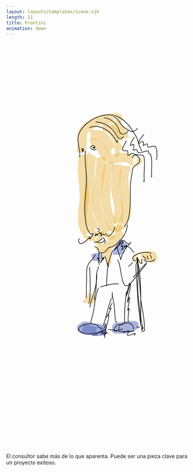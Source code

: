 ```yaml
---
layout: layouts/templates/scene.njk
length: 11
title: Frontini
animation: down
---
```


<svg viewBox="0 0 390 844" xmlns="http://www.w3.org/2000/svg" xml:space="preserve" style="fill-rule:evenodd;clip-rule:evenodd;stroke-linejoin:round;stroke-miterlimit:2">
<path d="M4977.59 11615.9c-4.84-6.9-32.42-47-30.45-65 1.4-12.9 2.88-36.2 33.15-51.8l68.59 133.4c39.77-20.4 45.52-48.4 47.37-65.3 1.96-18-1.8-35.6-12.54-52-7.56-11.5-26.51-26.3-42.66-34.6-18.7-9.6-42.35-14.1-68.51-12.3-25.19 1.8-55.13 12.7-73.05 13.7-93.88 5.2-168.05 12.3-254.09 58.8-46.3 25-124.42 64.5-182.97 112.6-52.33 43.1-88.63 94.6-96.57 147-6.48 42.8.9 89.2-3.35 132.5-5.81 59.3-20.98 124.8-20.98 183.4h150c0-53.9 14.92-114.2 20.27-168.7 4-40.8-3.73-84.5 2.37-124.8 3.12-20.5 23.04-36.6 43.6-53.5 50.67-41.8 118.9-74.9 158.97-96.5 64.47-34.9 120.74-37.1 191.08-41 11.79-.7 27.3-3.8 44.02-7.7 10.94-2.6 33.06-6.2 33.06-6.2s-3.72-.9-7.31-2Z" style="fill:#e9bb52;fill-opacity:.5" transform="translate(-405.302 -1310.09) scale(.1271)"/><path d="M4581.48 11902.7c71.77-8.6 118.87-3.2 151.34 15.2 49.17 27.8 61.3 80.4 82.66 123.9 27.5 56 61.9 104.1 121.96 131.2-28.6-12.9-33.83-45-34.42-56.7-1.02-20.2 5.18-38.6 20.13-54.3 7.08-7.5 20.18-22 48.78-22v150c34.59 0 51.33-15.6 59.89-24.6 15.6-16.4 22.07-35.6 21.01-56.7-.8-15.9-14.77-54.8-53.53-72.3-26.2-11.9-37.19-36.3-49.19-60.8-14-28.5-26.78-58.7-43.45-86.8-26.94-45.5-62.85-85.6-120.1-111.7-50.75-23.2-120.82-35.6-222.98-23.3l17.9 148.9Z" style="fill:#e9bb52;fill-opacity:.5" transform="translate(-405.302 -1310.09) scale(.1271)"/><path d="M4775.1 11777.1c83.9-5.1 121.37 51.2 145.62 103.6 24.99 54.1 39.7 107.9 55.72 135.5 19.34 33.3 44.84 48.4 68.1 53.3 21.66 4.5 46.1 2.5 72.45-15.3l-83.92-124.3c15.22-10.3 29.63-9.8 42.15-7.2 9.64 2 30.93 18.1 30.93 18.1s-24.56-67-44.33-112c-46.33-105.6-126.69-211.8-295.9-201.4l9.18 149.7Z" style="fill:#e9bb52;fill-opacity:.5" transform="translate(-405.302 -1310.09) scale(.1271)"/><path d="M4909.67 11688.8c31.35 25.1 77.25 72.3 109 122.2 15.86 25 29.71 49.8 29.71 72.3h150c0-46.6-20.29-101.1-53.13-152.8-41.29-64.9-101.1-126.2-141.86-158.8l-93.72 117.1ZM5320.55 12325.3c-7.02-3.3-29.88-14-32.96-16.9-11.21-10.4-17.06-21.7-20.36-32.2-7.12-22.7-5.38-46.5 13.23-69.4 4.13-5.1 37.48-24.2 37.48-24.2l-23.24 1.6-16.48-12c-10.86-7.7-22.26-14.5-34.59-19.4-93.32-37.2-163.4-32.3-223.94-20.9-38.49 7.2-70.49 21.9-105.52 14.2-25.9-5.8-40.34-26.7-54.23-48.2-25.36-39.2-45.49-84.8-71.09-120.9-25.08-35.4-55.05-63.1-92.35-79-38.08-16.2-84.82-21.5-145.23-3.7l42.52 143.9c16.24-4.8 29.29-6.6 40.31-3.5 16.56 4.7 26.06 19.4 36.13 34.5 13.45 20.2 25.17 43.2 37.59 65.7 40.55 73.7 90.51 139.1 173.94 157.6 46.6 10.3 90.57 2.8 139.01-7.7 44.31-9.6 95.02-21.5 167.24 7.3 8.15 3.3 14 10.5 21.21 15.6 15.97 11.2 33.16 20 52.7 24.4 15.86 3.6 83.83-.8 99.31-6.1 45.75-15.7 51.7-53 52.47-68.5.43-8.6-.52-74.2-80.64-81l-12.51 148.8ZM4708.65 13328.5c-4.11-7.7-8.01-15.6-11.95-23.3-37.62-73.7-85.93-159.2-91.55-243.5-5.34-80.3 27.27-589.5 50.56-804.8 4.16-38.4 10.77-78.7 10.77-78.7s-6.27 13.7-8.29 16.7l-123.42-85.3c-3.63 5.3-9.38 15.2-13.45 30.8-4.09 15.7-9.43 51.3-14.74 100.4-24.04 222.2-56.61 748-51.09 830.8 6.91 103.8 61.27 210.9 107.58 301.8 5.74 11.2 11.46 22.6 17.6 33.7 4.14 7.4 18.96 26.4 38.48 43.3 20.01 17.2 44.63 31.5 61.83 36.1 30.44 8.1 55.42.5 73.66-12.9 16.52-12.3 34.15-32.6 34.15-71h-150c0-13 4.32-22.2 8.27-29.1 10.78-18.7 26.69-29.2 46.58-32.8 7.72-1.3 32.73 3.2 32.73 3.2l-17.72-15.4Z" style="fill:#e9bb52;fill-opacity:.5" transform="translate(-405.302 -1310.09) scale(.1271)"/><path d="M4665.95 12202.4c14.06 129.2-20.28 291.1-44.3 452.2-27.13 181.8-40.69 362.4 15.29 503.7 12.08 30.5 63.58 159.6 115.01 253 26.63 48.3 54.77 87.7 77.69 107.4 32.21 27.7 64.84 32.1 90.51 26.2 21.75-4.9 43.87-17.4 60.7-45.6l-128.79-76.9c9.31-15.6 22.65-20.9 34.69-23.7 11.23-2.6 40.74 6.3 40.74 6.3s-28.18-37.1-44.14-66.1c-47.93-87-95.69-207.4-106.96-235.9-47.35-119.5-29.34-272.5-6.39-426.3 26.06-174.6 60.31-350.4 45.07-490.6l-149.12 16.3Z" style="fill:#e9bb52;fill-opacity:.5" transform="translate(-405.302 -1310.09) scale(.1271)"/><path d="M4928.32 13284.6c14.26-4.7 36.79-10.9 47.88-7.7 11.7 3.4 30.33 8.4 40.53 34-41.24-103.6-100.21-237.5-112.5-348.5-16.28-147.1 3.04-307.5 7.55-455.4 1.19-39.2 17.71-77.6 27.25-116.5 9.68-39.5 14.34-79.2 7.39-119.1l-147.77 25.7c5.8 33.4-7.22 65.8-16.67 98.8-10.14 35.4-19.04 70.9-20.13 106.5-4.72 154.7-23.74 322.6-6.71 476.5 13.64 123.2 76.47 272.5 122.21 387.5 15.19 38.1 39.43 49.5 56.86 54.5 15.76 4.6 32 4.6 48.66-.9 13.97-4.6 33.38-19.2 50.08-37l-104.63-98.4Z" style="fill:#e9bb52;fill-opacity:.5" transform="translate(-405.302 -1310.09) scale(.1271)"/><path d="M4941.38 13318.1h-5.36c0 27.4 9.93 55.2 13.33 60.8 18.59 30.3 44.63 35.9 63.43 36.1 8.42.1 70.23-.4 77.19-75.2 10.32-111 30.85-225 19.88-336.8-9.83-100.3-44.72-194.4-50.99-295.6-8.5-136.9 29.13-270.5 26.66-394.6l-149.97 2.9c2.51 126.2-35.04 261.9-26.41 401 6.39 103 41.42 198.9 51.43 300.9 9.79 99.8-9.48 201.4-19.19 300.5Zm138.51 0c-16.28-14.9-58.41-53-65.32-53.1-14.81-.2-30.12 3.5-44.92 14.3-5.55 4.1-11.58 9.6-17.12 17.5-1.75 2.5-7.84 8.4-10.7 21.3h138.06Z" style="fill:#e9bb52;fill-opacity:.5" transform="translate(-405.302 -1310.09) scale(.1271)"/><path d="M5085.53 12337.6c-.21 23.3-13.33 44.7-22.25 67.6-11.2 28.8-19.97 58.4-21.23 89.4-7.18 176.5 41.89 339.7 41.89 515.7 0 62 11.43 121-26.26 173-12.82 17.7-50.36 87.8-52.47 92.2-11 23.3-7.01 39-6.75 41.2 3.32 27.7 17.9 42.9 31 52.2 14.7 10.5 32.56 16.4 54.59 13.1 1.02-.2 33.16.6 55.13-39l-131.15-72.8c21.18-38.1 52.8-36.4 53.78-36.6 5.42-.8 79 106.1 79 106.1s28.87-55.3 38.34-68.4c57.44-79.3 54.79-166.6 54.79-261 0-173.9-49.11-335.1-42.02-509.6 1.05-25.8 14.54-48.9 23.68-72.5 11.38-29.4 19.65-59 19.93-89.3l-150-1.3Z" style="fill:#e9bb52;fill-opacity:.5" transform="translate(-405.302 -1310.09) scale(.1271)"/><path d="M5040.96 13354.3c-52.17 42.7-97 105.3-146.14 162-35.7 41.1-73.06 80.2-125.4 92.3-5.05 1.2-8.59-3.6-12.8-5.6-8.34-3.8-16.44-7.9-24.38-11.5-21.11-9.3-42.04-14.9-62.54-14.9v150c-1.52 0-4.6-.4-4.6-.4s27.44 13 42.66 19.1c29.48 11.8 61.05 17.4 95.48 9.5 83.43-19.3 147.99-74.7 204.89-140.2 43.43-50.1 81.82-106.5 127.93-144.3l-95.1-116Z" style="fill:#e9bb52;fill-opacity:.5" transform="translate(-405.302 -1310.09) scale(.1271)"/><path d="M4617.45 13588.7c23.13-2.8 71.29-12.5 94.64-22.9 20.53-9.1 33.24-21.8 40-31.3 14.74-20.9 17.47-42.4 12.68-63.3-3.72-16.2-12.81-38.7-43.71-54.6l-68.59 133.4c-17.08-8.8-24.16-21-28.52-30-10.21-21-10.21-42 .24-63 3.74-7.6 27.02-28.3 27.02-28.3s-39.14 9.6-51.64 11.1l17.88 148.9Z" style="fill:#e9bb52;fill-opacity:.5" transform="translate(-405.302 -1310.09) scale(.1271)"/><path d="M4367.89 12177c8.2 31.8 4.31 67 .49 102.6-5.32 49.7-11.9 100-8.11 146.7 12.63 155.6 41.32 316.3 31.2 472.9-3.89 60.2-17.6 119.9-21.99 179.9-9.14 124.9-11.59 250.8 56.68 360.1 5.33 8.5 34.72 50.8 60.56 79.5 17.88 19.9 36.23 33.9 48.45 39.8 27.94 13.5 52.14 9.9 69.93 1.9 19.95-8.9 41.69-25.8 47.12-64l-148.5-21.1c2.54-17.9 10.97-29 18.55-36.7 10.91-11.2 23.99-17.9 39.11-20.4 9.73-1.6 45.7 9.2 45.7 9.2s-49.12-60.4-53.7-67.7c-50.91-81.5-41.12-176.5-34.3-269.7 4.42-60.3 18.16-120.5 22.08-181.1 10.59-163.8-18.17-332-31.38-494.7-3.06-37.8 3.44-78.4 7.75-118.6 5.81-54.2 8.08-107.7-4.4-156.1l-145.24 37.5ZM4774.84 13756.5c-.3-.6-.7-1.9-.7-1.9s-.01 8.9-.62 13.6c-.87 6.7-2.16 13.4-3.48 20.2-4.53 23.3-8.95 46.7-8.95 68.6 0 3.7.63 48.7.63 48.7s68.63-67.3 74.37-67.3v150c10.53 0 68.33-5.3 74.97-68.7 1-9.6.03-57.8.03-62.7 0-23.2 8.77-48.8 11.62-73.1 3.84-32.7.86-63.9-12.48-91.9l-135.39 64.5ZM4502 14495.7c-14.49 10-43.93 31.8-51.5 48.7-5.51 12.3-7.27 23.7-7.27 37.1h149.66c-.66 5.3-2.44 17.4-5.53 24.3-4.02 9-19.43 23.2-19.43 23.2s41.06-23.4 53.6-41.8c10.92-16.1 19.1-33.2 26.56-50.6 5.94-13.9 10.49-28.3 19.99-40.7l-119.1-91.2c-21.43 27.9-29.13 61.4-46.98 91ZM5531.19 13878l17.31 52.9c19.37-6.4 39.43-3.8 52.33-7.5 20.96-6 36.95-17 48.82-32 11.24-14.2 20.2-33 20.2-60.6 0-26.8-8.69-47.4-21.7-63.7-15.49-19.5-39.37-34.2-71.49-39.2-46.88-7.4-130.09 15.8-161.32 18.6-21.58 1.9-101.59 28.2-116.77 37.7-55.93 35.3-36.81 86.5-25.73 104.6 5.74 9.4 22.75 38.2 70.55 36.4l-5.81-149.9c43.59-1.7 57.97 26.7 63.2 35.2 13.15 21.5 18.03 47.4.61 76.8-2.65 4.5-27 26.2-27 26.2l56.47-17.9s-1.53.2-2.1.3c15.47-1.4 43.8-8.2 73.99-14.1 7.95-1.6 18.82-2.9 28.44-3.8Z" style="fill:#e9bb52;fill-opacity:.5" transform="translate(-405.302 -1310.09) scale(.1271)"/><path d="M5053.96 13533.4c-47.67 59.6-117.94 182.1-117.94 257.7h150c0-16.1 8.15-35.4 17.45-55.5 19-41 46.93-82.6 67.64-108.5l-117.15-93.7ZM4583.15 13781.8c7.25 34.3 21.49 73.9 21.49 109.8h150c0-45.9-15.46-97-24.73-140.8l-146.76 31ZM4650.7 14970c-65.65-12.3-129.61-34.5-195.91-47.4l-28.52 147.3c67.69 13.1 132.97 35.8 200.04 48.1 11.41 2.1 59.7 2.8 91.79.8 21.28-1.3 37.69-4.8 43.28-6.8 53.55-19.2 53.14-63.4 49.73-83.8-1.29-7.8-8.31-55.4-71.53-64l-20.32 148.6c-22-3-30.17-14.7-33.15-17.4-9.3-8.6-14.77-17.8-18.29-26.2-7.2-17.4-7.59-34.7-1.98-51.8 2.15-6.6 54.4-49.2 54.4-49.2l-69.54 1.8Z" style="fill:#5368bb;fill-opacity:.5" transform="translate(-405.302 -1310.09) scale(.1271)"/><path d="M4469.44 14887.5c-12.3.7-24.7 2-29.52 4.4-10.2 5.3-19.33 11.8-26.43 20.1l-1.78 1c-1.45 1.1-2.91 2.1-4.37 3.1l-2.73 2.2c-23.39 6.3-34.96 19.8-40.63 27.3-17.28 22.7-19.76 46.7-10.76 71.3 9.9 27 36.73 55.6 85.15 68.9 4.64 1.3 9.61 2.5 14.88 3.5l2.12 4.3c2.09-1 4.15-1.9 6.17-2.8 16.84 2.8 36.1 4.6 56.42 5.7 24.87 3.7 56.69 6 89.32 6.5 6.64 1.2 13.08 2.3 19.25 3.1 7.98 1.2 15.64 2 22.88 2.5 5.33 2.4 10.44 4.4 13.64 5.4 18.65 5.8 34.43 4.5 45.09 2 11.19-2.7 20.7-7.3 28.73-13.3 18.46-2.3 33.24-5.7 42.59-9.8 26.69-11.5 40.2-29.9 46.92-46 12.47-29.9 7.58-56.9-11.81-80.8-5.79-7.1-13.71-14.3-23.84-20.2-11.95-6.9-38.92-14.1-38.92-14.1s2.22.6 2.86.7c-18.14-5.2-77.57-13.9-136.79-17-32.98-12.9-67.18-23.4-101.97-27.9-6.36-2.1-9.82-2.4-10.49-2.6-15.82-2.6-27.71-.4-35.98 2.5ZM5264.04 14874.5h-24.03c-18.67 0-37.16.8-55.69 2.5-10.3 0-20.96.8-31.77 2.4-7.94 1.1-16 2.7-23.94 4.4-21.75 3.2-43.47 7-65.09 10.6-11.03.9-22.06 1.8-33.03 3 2.67-.3 11.83-.3 11.83-.3s-19.61 1-21.64 1.4c-7.14 1.6-13.42 3.7-18.95 6.2-4.97.5-8.88.9-10.09 1.2-23.58 4.7-37.97 16.1-46.75 28.6-13.45 15-17.01 33.1-17.91 43.9-3 9.7-3.71 19.4-2.44 29.1-13.09 37.1 4.09 74 92.88 74 66 0 128.76.8 194.03-12.4 4.83-1 9.37-1.9 13.65-2.9l.54-.1c9.02-1.2 16.81-3.3 23.55-6.1 28.36-8.2 38.38-15.1 40.33-16.6 10.08-7.7 16.56-15.9 20.79-23.6 47.35-11.3 55.16-40.8 44.17-70.3 13.86-37.2-2.17-74.4-89.68-75h-.76Z" style="fill:#5368bb;fill-opacity:.5" transform="translate(-405.302 -1310.09) scale(.1271)"/><path d="M164.945 226.625c-3.277 19.154 1.387 37.024 1.854 56.166.51 20.895-3.706 41.638-3.706 62.622 0 7.867.334 22.916 3.222 35.474 1.956 8.49 5.11 15.836 10.045 19.166.558.382.985.585 1.311.661.344.076.618.026.847-.089.292-.152.532-.457.7-.94.165-.483.282-1.195.465-2.098l-1.12-.228c-.146.711-.242 1.296-.362 1.741-.039.14-.08.267-.128.369-.027.063-.04.114-.081.14-.044.025-.092-.013-.163-.039-.22-.076-.488-.229-.829-.457-4.744-3.203-7.69-10.32-9.57-18.493-2.866-12.456-3.193-27.403-3.193-35.207 0-20.984 4.216-41.752 3.706-62.648-.465-19.065-5.133-36.859-1.87-55.95l-1.128-.19ZM188.532 388.945c2.072-.547 3.686-.115 4.627.711.552.483.864 1.093.838 1.69-.042 1.018-1.083 1.806-3.215 1.806v1.144c3.026 0 4.298-1.45 4.36-2.911.027-.674-.21-1.398-.693-2.02-1.027-1.335-3.22-2.314-6.207-1.526l.29 1.106ZM175.408 221.605c1.299 1.17 5.274 3.393 8.247 3.8 1.348.178 2.5-.025 3.217-.724.5-.47.819-1.195.819-2.237h-1.144c0 .648-.155 1.118-.468 1.41-.502.483-1.328.534-2.271.407-2.75-.368-6.43-2.415-7.631-3.508l-.77.852ZM175.417 220.08c1.183-1.093 3.567-3.064 5.288-3.89.21-.101.41-.178.593-.241.15-.051.287-.076.41-.09.071 0 .135-.012.177.026.063.051.053.153.053.293h1.144c0-.534-.163-.877-.389-1.106-.33-.33-.87-.445-1.563-.267-1.794.483-5.02 3.076-6.487 4.423l.774.852Z"/><path d="M184.643 217.5a.639.639 0 0 0-.167-.051c-.017 0-.063-.013-.13 0l-.683-.33c-.278.571-.623 1.168-.872 1.613-.289-.152-.553-.178-.78-.127-.325.064-.612.28-.83.585a2.405 2.405 0 0 0-.302.572c-.233.14-.479.445-.479.966 0 .356.151.56.312.686.167.115.404.178.706.102.266-.076.668-.33 1.098-.7.142-.114.286-.253.434-.38.016.025.028.063.035.088.022.09-.022.178-.062.293-.086.241-.212.546-.333.978-.113.407.132.598.238.661.123.09.337.178.612.013.056-.025.195-.14.358-.343.256-.318.692-.902 1.027-1.347a.687.687 0 0 0 .47-.127c.232-.166.366-.534.295-.84-.075-.33-.324-.533-.595-.559-.163-.025-.412 0-.66.293a9.596 9.596 0 0 0-.342.432 1.197 1.197 0 0 0-.09-.153c.046-.038.094-.076.145-.114.352-.292 1.678-1.55 1.798-1.703.367-.432-.05-.814-.108-.852-.039-.025-.326-.241-.68.026-.137.101-.275.203-.415.317Zm.03 2.821.393-.648a.233.233 0 0 0-.194-.038.362.362 0 0 0-.232.076c-.101.076-.195.216-.165.356a.4.4 0 0 0 .197.254ZM156.189 223.219c.798-.343 1.988-.839 2.932-.56.943.28 1.488.674 1.716 1.17.217.483.125 1.042-.093 1.589-.52 1.322-1.788 2.656-2.571 3.317-.205.165-.469.343-.469.343s.142-.025.18-.025c.083 0 .153.025.211.05.18.09.312.242.312.496h-1.144c0 .23.102.369.235.47a.58.58 0 0 0 .414.128c.075-.013.201-.038.355-.127a4.26 4.26 0 0 0 .644-.47c.886-.75 2.307-2.263 2.898-3.763.34-.864.41-1.728.07-2.478-.33-.725-1.059-1.386-2.432-1.792-1.193-.356-2.71.165-3.718.61l.46 1.042Z"/><path d="M157.604 225.736a2.594 2.594 0 0 0-.11.622c-.01.344.096.61.244.776.187.203.462.33.857.216.112-.026.25-.09.41-.19.078.1.173.139.194.152a.55.55 0 0 0 .489.025c.05-.025.243-.114.332-.381.045-.14.122-.61.079-.877.063-.763.027-.865.027-2.097 0 .025-.006.076-.006.076s-.01-.509-.183-.661c-.137-.127-.461-.254-.87-.026-.442.242-1.338 1.106-1.58 1.411-.197.255-.177.483-.164.56.035.177.124.317.28.394Zm1.386-.305c-.095.14-.175.305-.235.457.04-.025.081-.076.12-.114.036-.026.07-.064.104-.09l.005-.101.005-.114.001-.038Zm-.001-.534-.267.254.27.19v-.228l-.003-.216Zm-1-.23.07.09.031-.038.266.178a.726.726 0 0 0-.158-.14.503.503 0 0 0-.208-.09ZM203.445 401.439c-.473-.928-.764-1.704-1.076-2.11-.3-.382-.639-.534-1.016-.483-.357.038-.854.343-1.486 1.13-.459.586-.903 1.17-1.335 1.78a16.85 16.85 0 0 0 .41-1.779c.155-.94.176-1.868-.064-2.72-.127-.458-.367-.674-.602-.763a.966.966 0 0 0-.658-.012c-.29.089-.646.356-.995.699-.164.152-.328.33-.487.495a2.107 2.107 0 0 0-.076-.686c-.098-.318-.276-.508-.481-.623a1.125 1.125 0 0 0-.778-.063c-.341.101-.79.368-1.279.775-.633.521-1.366 1.258-2.07 2.021-.333.356-.694.737-1.036 1.093a.689.689 0 0 0-.777-.648c-.21.025-.59.19-1.037.52-.371.268-.822.636-1.294 1.043.299-.407.529-.8.628-1.093.128-.369.08-.674-.052-.877-.137-.216-.397-.42-.882-.407-.314 0-.798.102-1.492.356l.387 1.08c.322-.114.586-.203.801-.24-.103.177-.24.419-.38.61-.586.8-1.41 1.74-1.848 2.414-.23.356-.364.597-.425.75a.89.89 0 0 0-.072.356.606.606 0 0 0 .198.445.604.604 0 0 0 .601.14c.1-.026.265-.102.463-.242.298-.216.746-.597 1.256-1.042.732-.648 1.596-1.424 2.303-1.996-.177.407-.244.661-.247.788a.632.632 0 0 0 .256.547.665.665 0 0 0 .604.076c.153-.063.477-.305.875-.724.894-.915 2.425-2.72 3.668-3.839.283-.254.547-.457.785-.61.077-.05.176-.102.255-.14l.003.026a2.91 2.91 0 0 1-.035.572c-.053.394-.037.648.005.8a.714.714 0 0 0 .221.37c.178.164.406.228.69.139.181-.051.456-.254.748-.547.287-.28.627-.673.95-.966.07-.063.158-.127.235-.178.208.852.094 1.793-.112 2.733-.235 1.068-.598 2.123-.828 3.038-.127.508-.12.826-.081.953a.586.586 0 0 0 .325.381.583.583 0 0 0 .528.013c.12-.05.357-.241.62-.635a56.371 56.371 0 0 1 2.504-3.47c.212-.267.39-.458.548-.598.04-.025.089-.063.124-.089.046.064.127.166.18.267.287.509.59 1.31 1.093 2.212.109.203.326.394.725.292.18-.05.617-.33 1.16-.737.528-.394 1.19-.89 1.826-1.296.268-.166.531-.318.775-.433a3.87 3.87 0 0 1 .416-.152c.05-.013.12-.013.161-.013 1.16 2.402 2.53 3.623 3.947 4.017 1.457.406 3.01-.026 4.54-1.068 4.205-2.847 8.341-10.295 9.97-14.439.393-1.004.643-1.817.724-2.338.05-.318.038-.572-.006-.725-.11-.394-.37-.546-.69-.546v1.144a.426.426 0 0 1-.254-.077c-.062-.05-.157-.216-.157-.216s-.017.229-.06.432c-.102.47-.315 1.119-.621 1.907-1.566 3.978-5.503 11.172-9.546 13.917-1.217.814-2.435 1.233-3.593.903-1.188-.33-2.271-1.411-3.24-3.445-.232-.495-.664-.686-1.26-.597-.774.114-1.987.902-2.99 1.64-.38.28-.803.584-1.09.788ZM179.077 401.96h-.042l.005.063c-.239.382-.457.737-.631 1.017-.236.381-1.644 2.809-2.785 4.614-.052-.076-.116-.127-.177-.178a.765.765 0 0 0-.506-.127c-.195 0-.483.089-.797.216-.198.089-.413.19-.62.28.355-.738.971-1.983 1.139-2.377.085-.191.09-.33.089-.369a.508.508 0 0 0-.176-.381.537.537 0 0 0-.354-.165c-.084 0-.273-.013-.461.177-.035.039-.175.242-.429.7-1.784 3.215-9.466 10.981-15.327 13.104-1.782.648-3.38.788-4.533-.039-1.188-.864-1.842-2.694-1.842-5.795 0-1.551.565-2.53 1.71-3.56l-.767-.85c-1.412 1.27-2.087 2.49-2.087 4.41 0 3.622.925 5.706 2.314 6.723 1.423 1.03 3.395.992 5.597.19 4.706-1.715 10.541-6.913 13.81-10.74.047.077.106.14.163.192a.781.781 0 0 0 .511.165c.2 0 .49-.09.812-.216l.64-.254c-.162.394-.26.686-.308.877a1.194 1.194 0 0 0-.042.457c.062.394.618.877 1.26.14.9-1.055 3.785-6.025 4.134-6.584.094-.152.2-.318.315-.508.233.076.509.038.788-.204.281-.241.637-.813.927-1.474.51-1.17.734-1.792.779-2.046a.714.714 0 0 0-.09-.534.544.544 0 0 0-.506-.254c-.1 0-.357.063-.604.356-.381.47-1.22 1.843-1.909 2.974ZM198.757 409.598c-.052.051-.105.102-.157.14-.802.687-2.014 1.525-2.345 1.78-3.607 2.847-7.934 5.72-12.682 4.334l-.32 1.093c5.114 1.5 9.823-1.462 13.71-4.525.335-.267 1.564-1.118 2.378-1.805.42-.356.734-.699.847-.915.134-.267.112-.483.044-.648-.08-.178-.24-.369-.594-.42-.192-.012-.55.013-1.112.178l.231.788Z"/><path d="M204.02 413.183a.85.85 0 0 1-.18-.127.872.872 0 0 1-.07-.255s-.069.127-.132.216a6.296 6.296 0 0 1-.461.56c-.974 1.055-2.624 2.402-2.849 2.516-1.276.648-3.004.852-4.84.84-2.862-.039-5.976-.624-8.138-1.094l-.243 1.119c2.225.482 5.427 1.08 8.37 1.118 2.036.013 3.95-.242 5.367-.953.2-.102 1.429-1.068 2.462-2.06.727-.686 1.347-1.397 1.522-1.83.137-.343.089-.622-.03-.813-.12-.19-.347-.369-.778-.369v1.132Z"/><path d="M201.27 406.84c.919 1.182 3.302 4.309 4.156 7.169.502 1.678.49 3.266-.975 4.143l.586.979c1.946-1.17 2.152-3.228 1.485-5.453-.899-3-3.385-6.304-4.35-7.537l-.902.7Z"/><path d="M183.826 426.007c.982.763 2.196 1.322 3.368 1.907 1.066.546 2.1 1.118 2.83 1.995 1.224 1.462 1.414 3.38 1.898 5.046.562 1.932 1.45 3.571 4.112 4.169 5.256 1.182 8.494-.687 11.156-3.318 2.505-2.465 4.459-5.643 7.248-7.32 1.164-.7 2.515-.916 3.875-1.144 1.497-.255 3.006-.522 4.342-1.297 15.397-8.922 30.383-27.504 30.383-46.29h-1.144c0 18.392-14.733 36.554-29.814 45.311-1.215.7-2.594.916-3.958 1.144-1.502.255-2.987.521-4.274 1.297-2.307 1.385-4.081 3.75-6.02 5.948-2.722 3.089-5.802 5.847-11.543 4.563-2.134-.483-2.815-1.83-3.265-3.38-.526-1.806-.788-3.865-2.118-5.466-.828-.992-1.984-1.665-3.192-2.275-1.105-.56-2.254-1.068-3.18-1.792l-.704.902Z"/><path d="M264.052 240.072c.069-.228.162-.52.267-.775.349-.839.862-1.83 1.363-2.275 1.575-1.423 3.853-1.131 5.994.013 3.368 1.792 6.449 5.72 6.16 9.278-.391 4.817-3.789 6.927-7.186 9.19-3.672 2.452-7.362 5.058-7.998 10.79-1.218 10.956-4.062 21.874-4.43 32.92-.414 12.43 1.275 43.836-3.4 65.252-1.97 9.012-5.034 16.256-9.949 19.421l.62.966c5.11-3.305 8.399-10.778 10.445-20.145 4.692-21.48 3.011-52.988 3.427-65.457.367-11.02 3.21-21.9 4.423-32.83.592-5.313 4.088-7.69 7.498-9.964 3.684-2.453 7.266-4.83 7.69-10.054.322-3.953-3.016-8.389-6.764-10.384-2.604-1.385-5.379-1.576-7.295.152-.596.534-1.24 1.69-1.654 2.695-.288.699-.463 1.31-.474 1.601-.02.433.231.623.4.7.145.05.371.088.636-.102.12-.09.328-.318.602-.75l-.375-.242ZM281.925 226.523a.631.631 0 0 1 .15-.134.513.513 0 0 1 .366-.014c.044.014.18.119.18.119s-.498-1.116-.851-2.097c-.583-1.621-1.257-3.57-1.67-4.268-2.061-3.435-3.166-7.436-4.28-11.45-1.142-4.12-2.294-8.284-4.42-11.942-11.795-20.344-25.83-42.293-53.094-45.312-16.01-1.77-36.095 5.68-50.53 17.696-9.658 8.03-16.782 18.084-18.519 28.76-1.155 7.094 1.254 17.504 2.72 26.665.952 5.948 1.516 11.36.32 14.915l1.085.372c1.238-3.688.711-9.31-.276-15.48-1.446-9.027-3.86-19.288-2.72-26.293 1.697-10.424 8.688-20.224 18.12-28.061 14.196-11.808 33.933-19.169 49.675-17.429 26.864 2.974 40.607 24.686 52.229 44.732 2.077 3.584 3.191 7.644 4.307 11.674 1.143 4.134 2.288 8.208 4.402 11.748.392.654 1.02 2.528 1.574 4.06.404 1.115.784 2.081 1.004 2.379.28.386.623.357.802.282a.619.619 0 0 0 .354-.357c.042-.089.085-.282.085-.565h-1.013Z"/><path d="M286.95 289.794a7.427 7.427 0 0 1-.14-.394l-1.09.343c.32 1.004.613 1.563.823 1.767.31.305.612.292.861.165a.843.843 0 0 0 .363-.356c.103-.19.198-.508.263-.94.43-2.886-.108-11.846-.108-13.015 0-6.216 1.42-20.311.75-30.67-.294-4.563-1.007-8.401-2.373-10.625-.162-.267-.46-.496-.9-.674-.745-.305-1.992-.47-3.526-.584-2.902-.204-6.888-.204-10.313-.7-2.182-.317-4.134-.838-5.375-1.779-1.054-.8-2.565-.813-3.838-.686-1.698.178-3.089 1.03-4.435 1.944-1.2.814-2.36 1.678-3.743 1.97a1.038 1.038 0 0 1-.048-.127 1.818 1.818 0 0 1-.051-.267c-.078-.597-.024-1.461.03-2.415.086-1.55.173-3.304-.161-4.651-.234-.94-.674-1.678-1.382-2.098-.477-.292-1.086-.444-1.862-.368-2.33.203-4.074.165-5.338-.09-1.1-.228-1.802-.596-2.162-1.168-.492-.788-.326-1.869.131-3.203 1.32-3.826 5.232-9.406 7.594-15.748l-1.072-.394c-2.366 6.342-6.282 11.935-7.603 15.773-.598 1.729-.661 3.152-.02 4.182.4.635 1.078 1.144 2.124 1.474 1.378.445 3.459.572 6.444.305.49-.038.877.038 1.179.216.46.267.705.788.857 1.398.31 1.246.208 2.873.128 4.309-.049.864-.09 1.652-.054 2.262.03.509.12.915.266 1.182.127.23.296.382.495.483.2.09.438.127.724.077 1.534-.33 2.835-1.259 4.166-2.161 1.19-.8 2.405-1.589 3.907-1.741 1.002-.102 2.203-.178 3.031.457 1.367 1.03 3.5 1.64 5.903 1.996 3.453.508 7.473.508 10.4.711 1.198.077 2.204.191 2.893.394.307.102.543.166.637.318 1.298 2.11 1.927 5.77 2.207 10.092.668 10.346-.754 24.403-.754 30.606 0 .991.396 7.664.243 11.35-.017.394-.04.762-.072 1.08Z"/><path d="M296.03 227.477c.101.127.156.305.198.496.066.305.085.648.096 1.004.027.851.02 1.728.256 2.313.48 1.207 1.493 1.741 2.51 2.262.761.394 1.532.8 1.806 1.83 3.286 12.266 1.425 27.416 1.425 40.113 0 .496.05 2.695.06 4.334l-.237.013c.094 1.373.174 1.983.214 2.084.132.37.413.394.53.394a.556.556 0 0 0 .36-.101c.045-.038.22-.178.251-.509.073-.737-.034-5.44-.034-6.215 0-12.799 1.847-28.05-1.464-40.418-.373-1.385-1.349-1.995-2.382-2.542-.778-.406-1.61-.737-1.977-1.665-.241-.61-.137-1.576-.198-2.414-.056-.75-.236-1.424-.648-1.843a.85.85 0 0 0-.33-.204c-.163-.063-.409-.101-.696-.127-.74-.038-1.825.076-2.02.076-2.55.077-7.684 2.021-12.15 2.987-1.711.381-3.319.61-4.627.496-.78-.05-1.446-.229-1.934-.597-.71-.534-.91-1.526-1.164-2.466-.33-1.22-.726-2.377-1.693-2.949-.647-.369-1.452-.432-2.315-.318-1.117.153-2.342.61-3.367.915-.377.115-.723.204-1.019.23-.174.012-.323.025-.426-.039-.07-.05-.072-.152-.08-.28-.016-.305.061-.737.234-1.309.797-2.618 1.844-5.872 1.784-7.867-.033-1.106-.411-1.881-1.117-2.212-.398-.178-.925-.241-1.611-.076-.835.19-1.963.725-3.444 1.703-.442.293-.803.496-1.093.585a.655.655 0 0 1-.25.05h-.046a1.162 1.162 0 0 1-.045-.292 3.62 3.62 0 0 1 .097-.775c.85-3.94 6.415-13.409 8.113-15.417l-.872-.737c-1.752 2.071-7.483 11.845-8.36 15.913-.131.622-.154 1.13-.075 1.487.081.368.267.635.52.8.237.14.556.216.974.14.408-.076.962-.33 1.67-.8 1.115-.738 2.002-1.208 2.704-1.437.55-.19.95-.241 1.235-.101.209.088.312.305.379.559.1.394.1.902.043 1.474-.193 1.907-1.043 4.512-1.7 6.673-.263.877-.326 1.487-.26 1.92.064.419.243.698.48.889.336.267.849.356 1.49.254 1.01-.153 2.448-.775 3.792-1.042.74-.153 1.447-.204 1.991.101.322.191.53.483.693.84.202.419.336.914.47 1.41.32 1.195.677 2.402 1.58 3.089.642.483 1.506.75 2.532.826 1.402.114 3.127-.115 4.96-.521 4.392-.954 9.433-2.885 11.94-2.962.145 0 .806-.063 1.432-.076.288-.013.698.038.814.05Z"/><path d="M286.072 215.212c-.021-.14-.025-.28-.021-.432.019-.788.258-1.818.451-2.848.214-1.143.367-2.287.207-3.177-.13-.737-.462-1.322-1.055-1.678-.976-.584-1.977-.572-2.985-.216-.894.318-1.796.928-2.682 1.589-.978.737-1.936 1.538-2.85 2.02-.338.179-.666.306-.983.357.058-.445.18-1.004.183-1.004.733-3.152 2.614-6.101 4.735-8.91 2.179-2.898 4.613-5.656 6.396-8.338l-.952-.635c-1.772 2.669-4.193 5.414-6.358 8.287-2.22 2.948-4.168 6.037-4.936 9.329-.003.012-.153.711-.215 1.233-.037.305-.032.572 0 .699.088.33.32.444.51.47.682.102 1.407-.089 2.152-.483.96-.496 1.975-1.335 3.004-2.11.788-.585 1.584-1.144 2.378-1.423.68-.242 1.356-.267 2.014.127.408.241.528.711.561 1.258.044.712-.091 1.55-.248 2.402-.205 1.093-.45 2.186-.471 3.012-.018.75.16 1.31.522 1.64a.615.615 0 0 0 .431.153c.062-.013.206-.039.403-.14.73-.356 3.268-1.945 5.014-2.924.667-.368 1.197-.66 1.422-.699.374-.076.645-.063.838.064.182.127.272.33.34.585.133.483.146 1.105.152 1.728.01 1.106.004 2.263.327 3.05.28.687.768 1.157 1.605 1.246 2.199.254 4.826-.585 7.421-1.207 2.378-.585 4.73-.992 6.641.089 1.08.61 1.832 2.097 2.399 4.029 1.424 4.842 1.492 12.43.946 17.501-.197 1.818-.47 3.318-.796 4.22-.11.305-.322.623-.322.623s.09-.038.133-.038v1.144c.275 0 .576-.127.837-.483.311-.42.623-1.297.867-2.517.9-4.474 1.169-13.765-.31-19.815-.673-2.758-1.743-4.842-3.19-5.668-2.151-1.208-4.798-.852-7.474-.204-2.458.598-4.94 1.436-7.021 1.195-.477-.05-.669-.407-.776-.852-.16-.66-.136-1.512-.143-2.326-.008-.775-.042-1.525-.22-2.11-.153-.495-.408-.89-.784-1.143-.39-.255-.928-.382-1.684-.23-.277.052-.946.37-1.767.827-1.53.852-3.676 2.186-4.646 2.733ZM231.202 208.704a6.145 6.145 0 0 1-.302-.47c-.94-1.64-2.213-4.69-2.343-4.919-5.886-10.6-17.385-21.226-29.971-25.84-8.458-3.113-17.403-3.52-25.484.547l.514 1.017c7.793-3.915 16.42-3.495 24.576-.496 12.332 4.538 23.598 14.935 29.365 25.319.15.28 1.816 4.27 2.758 5.592.262.381.527.572.702.636.264.089.49.025.678-.14.55-.496.811-1.373.87-2.364.076-1.259-.138-2.708-.138-3.508h-1.144c0 .788.214 2.211.14 3.431-.026.458-.077.877-.22 1.195Z"/><path d="M186.29 166.901c16.31 1.017 31.598 9.405 40.564 23.412 1.793 2.796 3.536 6.545 5.85 8.986 1.233 1.309 2.629 2.237 4.256 2.542 1.623.292 3.489-.038 5.672-1.347.642-.382 1.21-.84 1.553-1.297.302-.394.443-.813.412-1.195-.046-.584-.504-1.233-1.824-1.627l-.329 1.094c.394.114.676.241.86.394.087.076.147.152.153.228.015.191-.135.382-.319.585-.276.292-.667.585-1.094.839-1.881 1.131-3.48 1.461-4.878 1.195-1.393-.255-2.575-1.08-3.632-2.2-2.267-2.389-3.96-6.075-5.717-8.82-9.162-14.299-24.785-22.89-41.456-23.933l-.071 1.144ZM203.827 158.512c12.346.903 24.412 10.092 29.402 21.468.865 1.97 1.588 4.55 2.624 6.838.724 1.601 1.602 3.05 2.76 4.105.856.762 2.014 1.22 3.324 1.373 1.862.228 4.044-.14 6.042-.928 2.006-.788 3.822-2.021 4.96-3.483.802-1.042 1.27-2.199 1.27-3.419h-1.144c0 .979-.393 1.894-1.031 2.707-1.023 1.322-2.67 2.415-4.477 3.127-1.813.725-3.791 1.068-5.483.864-1.06-.127-2.003-.47-2.696-1.093-1.318-1.194-2.215-2.987-2.967-4.855-.788-1.97-1.412-4.042-2.134-5.694-5.152-11.744-17.622-21.213-30.367-22.154l-.083 1.144ZM223.444 156.174c6.167 2.974 9.12 6.33 11.98 10.32 1.949 2.72 3.854 5.72 6.657 9.075 2.066 2.466 14.016 9.304 17.519 11.198 1.207.648 3.101.597 5.116.038 2.872-.775 5.996-2.504 7.565-4.13.948-.98 1.32-1.971 1.047-2.746-.13-.369-.403-.712-.868-.992l-.588.979c.218.14.357.28.395.458.042.203-.03.419-.155.648-.146.28-.371.559-.654.864-1.457 1.5-4.372 3.089-7.043 3.826-1.682.457-3.263.597-4.271.05-3.43-1.855-15.162-8.502-17.185-10.93-2.782-3.33-4.672-6.304-6.606-8.999-2.961-4.13-6.024-7.613-12.41-10.689l-.5 1.03ZM241.615 426.426c4.899-1.487 8.627-1.27 11.566-.165 4.44 1.678 7.079 5.338 9.253 8.096.994 1.246 1.9 2.326 2.812 2.987.694.509 1.4.776 2.144.776v-1.144c-.71 0-1.347-.394-2.007-.992-1.154-1.067-2.32-2.732-3.752-4.474-2.243-2.732-5.112-5.617-9.452-6.761-2.888-.763-6.435-.776-10.894.572l.33 1.105ZM273.685 450.423c.253.979 1.45 3.775 2.868 6.253.967 1.69 2.043 3.229 2.985 3.978.683.534 1.339.687 1.879.47.497-.19.981-.736 1.262-1.868l-1.11-.28c-.09.357-.195.636-.324.84-.076.127-.151.216-.245.254-.098.038-.205 0-.32-.051a1.762 1.762 0 0 1-.431-.267c-.86-.686-1.822-2.097-2.704-3.635-1.356-2.377-2.51-5.046-2.751-5.986l-1.109.292Z"/><path d="M283.317 460.451a.386.386 0 0 1 .1-.025c.08 0 .242.089.242.089s-.172-.394-.254-.738c-.53-2.25-.717-7.244-.993-8.147l-1.094.344c.185.597.316 3.075.553 5.287.17 1.576.404 3.025.71 3.66.2.42.483.598.723.636.26.038.613-.038.922-.496l-.91-.61ZM288.22 454.261a1.916 1.916 0 0 1-.01-.19h-1.144c0 .775.219 1.156.424 1.322.244.19.552.254.921.101.366-.14.867-.572 1.382-.966 1.027-.8 1.468-1.614 1.549-2.415.081-.788-.203-1.588-.733-2.364-.694-1.004-1.82-1.982-2.888-2.898-.977-.813-1.91-1.563-2.325-2.224l-.967.61c.742 1.182 2.984 2.67 4.502 4.27.765.814 1.361 1.64 1.273 2.492-.055.547-.406 1.08-1.11 1.614a31.65 31.65 0 0 1-.874.648ZM295.371 451.796l-.783.584c.262.343.507.483.664.521.2.039.373 0 .523-.089.131-.076.265-.228.333-.47.118-.432.005-1.576-.311-2.872-.451-1.869-1.279-4.08-2.073-4.92l-.833.776c.889.953 1.753 3.839 2.039 5.605.083.509.076 1.106.076 1.106s.162-.203.248-.241h.117ZM299.274 444.729c1.165.28 1.85 1.106 2.232 2.02.407.98.48 2.06.39 2.822-.036.293-.166.649-.166.649s.142-.102.21-.102a.34.34 0 0 1 .268.038l-.584.991c.398.23.985.102 1.256-.724.24-.725.309-2.199-.13-3.597-.453-1.436-1.43-2.783-3.209-3.203l-.267 1.106Z"/><path d="M265.67 454.134c-.05-.076-.14-.229-.244-.381-.915-1.373-1.247-2.682-1.083-3.915.167-1.245.832-2.415 1.852-3.495 1.438-1.525 3.57-2.86 6.095-4.004 5.783-2.592 13.606-4.08 20.04-3.952 4.186.076 7.78.813 9.768 2.414l.721-.877c-2.135-1.74-5.974-2.605-10.47-2.681-6.59-.127-14.603 1.398-20.528 4.054-6.894 3.101-10.902 7.779-7.345 13.091.164.242.241.394.314.496.073.102.15.178.237.242.167.101.415.165 1.097.165.301 0 1 .178 1.748.343.851.19 1.758.369 2.31.343.572-.025.895-.292.998-.572l-1.074-.394c.028-.076.17-.19.17-.19s-.296.012-.505 0c-1.172-.115-3.075-.674-3.647-.674-.184 0-.357 0-.455-.013ZM289.455 456.943c2.5.178 11.41.75 16.531-1.22 2.415-.928 4.007-2.44 4.007-4.665h-1.144c0 1.132-.577 1.996-1.499 2.67-1.023.737-2.45 1.245-4.052 1.588-5.005 1.093-11.678.636-13.763.496l-.08 1.131ZM254.813 467.467c1.758-1.716 4.506-3.038 6.423-4.703 1.413-1.233 2.39-2.656 2.39-4.46h-1.145c0 1.868-1.35 3.177-2.983 4.384-1.813 1.335-3.994 2.517-5.481 3.953l.796.826ZM292.76 458.786a85.32 85.32 0 0 0-1.265.966c-1.822 1.716-3.521 3.635-5.187 5.478-7.386 8.223-14.616 16.46-22.392 24.302l.813.8c7.788-7.854 15.03-16.103 22.429-24.327 1.645-1.83 3.321-3.736 5.12-5.414.08-.076 1.178-.839 1.395-1.119a.642.642 0 0 0 .149-.508.572.572 0 0 0-.281-.42.601.601 0 0 0-.384-.088c-.089 0-.243.038-.474.114l.076.216Zm.004.013c-.019.076-.079.343-.056.42.04.126.117.24.253.317.014 0 .043.013.078.025l-.275-.762Z"/><path d="M231.219 453.804c.639.42 1.203 1.131 1.726 2.059.842 1.487 1.557 3.546 2.198 5.96 2.553 9.622 3.916 25.001 6.967 35.284 1.071 3.61 2.358 6.596 3.954 8.528 1.137 1.373 2.44 2.237 3.922 2.453 2.378.369 5.305-.928 8.87-4.652 5.063-5.3 9.62-11.26 14.223-16.955 1.534-1.906 3.073-3.8 4.607-5.694 5.014-6.215 10.317-12.252 14.85-18.836l-.942-.648c-4.516 6.558-9.801 12.57-14.797 18.76-1.534 1.906-3.074 3.8-4.608 5.694-4.582 5.668-9.12 11.604-14.16 16.879-3.194 3.342-5.74 4.651-7.87 4.321-1.221-.178-2.275-.915-3.213-2.059-1.52-1.83-2.72-4.69-3.74-8.122-3.046-10.27-4.406-25.636-6.957-35.245-.67-2.529-1.426-4.664-2.308-6.227-.627-1.119-1.326-1.945-2.093-2.453l-.63.953ZM167.153 530.903c.096-1.513.486-4.182.486-5.173 0-8.72-.136-17.693.36-26.399.398-7.016-.291-14.362.067-21.378.354-6.889 1.718-13.435 6.225-18.964 3.888-4.778 10.226-11.07 12.033-16.93l-1.093-.342c-1.77 5.732-8.021 11.87-11.828 16.548-4.667 5.732-6.113 12.507-6.478 19.637-.36 7.003.33 14.35-.069 21.365-.495 8.732-.36 17.73-.36 26.463 0 1.283-.608 5.262-.484 6.202.056.42.3.598.445.648.164.064.36.077.574-.063.076-.051.18-.153.284-.318.115-.178.271-.521.47-1.068l-.632-.228ZM192.083 466.946c-1.033 5.11-3.833 9.99-4.258 15.227-.81 9.99-.204 20.056-1.082 30.084-.738 8.401-3.437 16.943-3.437 25.357h1.144c0-8.39 2.698-16.88 3.431-25.255.88-10.028.274-20.107 1.086-30.098.42-5.185 3.213-10.028 4.237-15.099l-1.12-.216Z"/><path d="M188.256 483.838c.26 15.836-3.337 30.44-8.357 45.45-2.357 7.055-5.992 15.469-5.992 23.044h1.144c0-7.461 3.612-15.735 5.934-22.675 5.06-15.138 8.678-29.881 8.415-45.832l-1.144.013ZM220.584 525.463c-.021 2.402-.096 5.236-.29 6.317l1.126.19.01-.05c.907 4.677 2.249 9.341 2.73 14.044 1.23 11.998 1.812 23.666 3.347 35.639.088.686.279 1.207.502 1.55.213.318.468.509.715.598.321.102.655.05.97-.19.278-.217.569-.662.745-1.412l-1.112-.254a2.802 2.802 0 0 1-.3.7.529.529 0 0 1-.083-.115c-.142-.229-.246-.585-.302-1.017-1.534-11.973-2.115-23.628-3.344-35.613-.7-6.838-3.24-13.587-3.574-20.45.017-1.602.01-3-.004-3.547a2.08 2.08 0 0 0-.034-.381c-.096-.33-.335-.381-.43-.407-.176-.025-.374-.013-.549.19a.498.498 0 0 0-.136.293c-.011.064-.026.763-.026 2.39 0 .508.012 1.016.04 1.525ZM249.904 521.218c-.063 1.385-.378 3.724-.434 4.207-1.88 16.129-3.438 31.622-3.438 47.89 0 1.666.281 10.995.553 12.342a1 1 0 0 0 .183.432c.126.14.267.178.391.191.16.013.44 0 .6-.368l-1.047-.458c.06-.14.15-.203.21-.229a.558.558 0 0 1 .335-.089c.1.013.205.051.305.127.036.026.154.216.154.216l-.009-.038c-.267-1.334-.531-10.485-.531-12.125 0-16.23 1.554-31.673 3.43-47.764.075-.636.562-4.487.412-5.377-.07-.419-.328-.584-.48-.635a.588.588 0 0 0-.558.102 1 1 0 0 0-.265.317c-.105.191-.246.521-.423 1.055l.612.204ZM229.317 589.636c4.78-.598 9.543-1.182 14.305-1.182v-1.144c-4.81 0-9.62.584-14.447 1.194l.142 1.132Z"/><path d="M235.714 591.034c9.99-8.389 29.026-9.94 29.026 6.927h1.144c0-18.023-20.234-16.765-30.906-7.804l.736.877ZM265.334 601.367a.73.73 0 0 1-.124-.064.59.59 0 0 1-.151-.216.525.525 0 0 1 .013-.42c.021-.05.16-.19.16-.19s-.059.026-.1.038c-1.183.445-6.13 1.348-7.627 1.437-6.221.368-12.532.076-18.766.076-1.911 0-2.99-.229-3.53-.814-.508-.546-.457-1.372-.3-2.427.255-1.716.886-3.94 1.012-6.635l-1.142-.063c-.125 2.656-.751 4.842-1 6.52-.22 1.487-.121 2.618.59 3.38.675.738 1.982 1.183 4.37 1.183 6.257 0 12.59.292 18.835-.077 1.565-.101 6.73-1.042 7.964-1.512.34-.127.506-.305.556-.407a.561.561 0 0 0 .034-.495c-.045-.115-.196-.382-.652-.433l-.142 1.119ZM230.596 590.818c-4.57 1.461-6.27 5.478-5.904 8.325.17 1.334.79 2.415 1.735 2.961 1.293.763 3.32.572 5.826-1.678l-.765-.851c-1.96 1.766-3.474 2.135-4.485 1.538-.913-.534-1.31-1.78-1.198-3.178.183-2.288 1.773-4.944 5.142-6.037l-.351-1.08ZM196.649 510.3c9.586-3.546 27.723-7.054 34.595-6.533.787.063 1.415.178 1.843.356a1.2 1.2 0 0 1 .305.178c.04.038.075.076.075.127h1.144c0-.47-.236-.89-.747-1.195-.513-.305-1.378-.521-2.532-.61-6.968-.534-25.36 3.012-35.079 6.596l.396 1.08ZM192.134 511.787c-7.254 13.93-7.667 34.507-10.984 49.62-1.15 5.236-2.527 10.396-3.793 15.595-.36 1.487-1.967 7.422-2.285 8.44-.014.05-.032.101-.032.101s.105-.165.121-.178a.527.527 0 0 1 .453-.165.541.541 0 0 1 .422.241c.033.051.099.153.099.318h-1.144c0 .178.066.28.1.33a.6.6 0 0 0 .423.255c.119 0 .29-.013.456-.178.016-.013.116-.127.194-.382.322-1.03 1.943-7.015 2.306-8.503 1.267-5.223 2.645-10.384 3.797-15.633 3.299-15.01 3.67-35.486 10.881-49.34l-1.014-.521ZM202.783 590.373l.014-.064c.285-1.017 1.873-5.529 2.05-6.075 1.311-4.03 2.486-8.135 3.538-12.24 3.326-12.977 6.408-25.941 11.477-38.371l-1.06-.433c-5.086 12.469-8.186 25.497-11.525 38.524a199.584 199.584 0 0 1-3.517 12.164c-.18.546-1.777 5.097-2.065 6.126-.08.292-.055.47-.045.509a.54.54 0 0 0 .327.38c.14.064.325.09.536-.037.033-.026.182-.14.325-.47l-.055-.013Zm-.03-.026a1.994 1.994 0 0 0-.076-.305.54.54 0 0 0-.247-.203.604.604 0 0 0-.34-.038 5.22 5.22 0 0 0-.226.152l.89.394Z"/><path d="M151.259 599.08c.948-5.39 5.436-8.58 11.036-10.296 8.612-2.656 19.874-1.856 25.645.127.78.267 1.583.877 2.4 1.64 1.319 1.233 2.653 2.834 3.927 4.194.89.953 1.758 1.78 2.565 2.288.621.394 1.221.61 1.78.61v-1.144c-.37 0-.756-.165-1.166-.432-.741-.47-1.528-1.233-2.345-2.11-1.29-1.373-2.645-3-3.981-4.245-.95-.89-1.902-1.576-2.81-1.881-5.93-2.034-17.502-2.873-26.352-.14-6.041 1.856-10.803 5.376-11.827 11.185l1.128.203Z"/><path d="M206.705 586.916c.025.076.053.165.067.228.093.47.096 1.005.13 1.233.33 2.174.57 3.915.606 5.326.033 1.322-.105 2.351-.55 3.19-.437.839-1.17 1.474-2.278 2.072-1.201.648-2.821 1.22-4.968 1.868-8.88 2.67-18.013 5.796-26.573 6.292-8.427.483-16.292-1.59-22.769-9.279l-.875.737c6.749 8.008 14.933 10.194 23.71 9.685 8.644-.508 17.87-3.647 26.836-6.342 2.24-.673 3.927-1.284 5.18-1.957 1.348-.725 2.216-1.525 2.748-2.542.524-.992.722-2.199.683-3.75-.037-1.449-.28-3.24-.619-5.478-.053-.356-.071-1.41-.362-1.944-.246-.458-.62-.674-1.142-.56-.362.077-.657.318-.863.75-.195.394-.312 1.017-.382 1.754-.142 1.5-.12 3.585-.595 5.237-.275.953-.705 1.767-1.523 2.135l.47 1.042c.968-.432 1.594-1.283 1.986-2.351.521-1.41.623-3.241.717-4.792.048-.8.094-1.538.213-2.071.038-.178.083-.33.144-.458l.009-.025ZM173.007 467.874c1.048 11.337 2.238 38.587 1.235 57.995-.426 8.25-1.238 15.062-2.645 18.608l1.063.42c1.435-3.61 2.29-10.563 2.725-18.964 1.005-19.472-.188-46.798-1.24-58.174l-1.138.115ZM255.74 420.796c-6.025 6.33-11.031 13.828-14.541 21.734-.654 1.474-1.019 3.266-1.404 5.046-.305 1.398-.621 2.77-1.136 3.927-.22-1.194-.367-3.05-.638-3.94-1.84-6.088-5.658-13.269-5.669-19.662.014-.038.103-.293.147-.407.067-.165.09-.318.088-.368a.592.592 0 0 0-.118-.356.588.588 0 0 0-.373-.216c-.083-.013-.285-.039-.516.165-2.61 2.351-6.153 3.686-8.698 6.202-1.193 1.182-2.584 3.877-3.948 7.258-3.107 7.702-6.168 18.938-6.877 22.98a7.78 7.78 0 0 0-.105 1.169c-.537-2.212-1.082-4.728-1.222-5.211-.99-3.407-1.76-6.89-2.806-10.257-.312-1.017-.8-1.538-1.34-1.78-.521-.241-1.123-.216-1.767 0-.779.254-1.635.826-2.45 1.386-.534.368-1.049.75-1.509 1.004a2.896 2.896 0 0 1-.626.28c-.083.025-.154.05-.215.025-.051-.026-.066-.09-.094-.165-.076-.217-.11-.509-.11-.916 0-3.558-.1-5.757-1.288-9.278l-1.084.369c1.14 3.38 1.229 5.49 1.229 8.91 0 1.169.325 1.766.705 2.02.294.204.657.254 1.083.166.422-.102.934-.37 1.487-.738.98-.635 2.125-1.576 3.15-1.957.372-.127.719-.203 1.019-.064.312.14.536.483.717 1.068 1.043 3.38 1.813 6.85 2.8 10.244.242.826 1.684 7.588 2.247 8.783.213.457.565.521.705.508a.579.579 0 0 0 .455-.267c.06-.089.154-.343.154-.8 0-1.373-.24-2.974-.008-4.296.7-4.004 3.735-15.125 6.812-22.751 1.287-3.19 2.563-5.758 3.692-6.876 2.181-2.161 5.103-3.445 7.532-5.25.226 6.355 3.892 13.41 5.707 19.409.26.864.395 2.656.606 3.813.118.648.299 1.144.471 1.321.203.23.435.293.668.242.178-.025.437-.153.658-.547.768-1.36 1.192-3.113 1.583-4.906.368-1.69.706-3.419 1.332-4.83 3.834-8.617 9.481-16.777 16.298-23.399.327-.228.663-.495 1.006-.8.289-.267.979-1.004 1.059-1.131a.541.541 0 0 0-.043-.712.608.608 0 0 0-.876.013 69.846 69.846 0 0 0-1.882 1.753c-.814.572-1.567.865-2.283.966-1.125.14-2.134-.254-3.087-.877-1.043-.686-2.017-1.652-2.987-2.605-1.814-1.792-3.638-3.495-5.726-3.66-1.441-.102-3.039.482-4.85 2.325-2.372 2.428-3.22 4.754-3.682 8.058l1.132.153c.425-3.038 1.187-5.186 3.366-7.41 1.488-1.512 2.764-2.072 3.948-1.983.882.064 1.696.483 2.487 1.068.86.623 1.688 1.436 2.523 2.262 1.024 1.017 2.059 2.021 3.16 2.746 1.19.788 2.458 1.233 3.862 1.055l.07-.013Z"/><path d="M211.897 460.133c-1.53 15.685-3.283 32.271-3.283 48.031h1.144c0-15.722 1.752-32.27 3.276-47.916l-1.137-.115ZM271.392 449.635c4.267 19.408 1.346 47.65 2.386 67.744 1.195 23.094 5.966 45.362 5.966 68.634 0 2.504.562 3.877.94 4.88.196.535.357.941.249 1.412l1.114.254c.158-.686-.005-1.284-.29-2.06-.348-.927-.869-2.185-.869-4.486 0-23.285-4.771-45.578-5.967-68.685-1.044-20.158 1.867-48.488-2.411-67.935l-1.118.242ZM275.706 452.762c-.629.063-.5.14-1.051.012l-.25 1.119c.743.165.57.089 1.418 0l-.117-1.131Z"/><path d="M273.48 455.876c-.615.953-1.267 1.982-1.83 3-.865 1.575-1.515 3.126-1.577 4.359-.958 18.772 2.54 42.49 3.162 62.024.48 15.036 2.193 29.856 4.436 44.727.301 1.995 1.18 14.909 2.672 19.993.296 1.004.638 1.728.976 2.084.257.267.535.369.806.369.337 0 .366.305.384.686.05 1.106-.382 2.796-.605 4.423-.148 1.068-.209 2.097-.042 2.936.13.661.394 1.208.822 1.602.672.622 1.798.927 3.634.508 1.516-.343 2.233-1.462 2.507-2.91.351-1.869-.073-4.297-.073-5.86 0-17.044-4.374-35.156-6.785-52.06-.338-2.364-.614-4.74-.848-7.118-.137-19.776-.705-39.515-2.767-59.24-.136-1.31-1.712-8.707-2.981-15.469a74.984 74.984 0 0 0-.238-4.5c.455-.698.857-1.321 1.136-1.817l-.998-.572c-.096.178-.208.369-.333.572a39.372 39.372 0 0 0-.847-4.563c-.049-.203-.105-.635-.167-.851a.767.767 0 0 0-.178-.343.557.557 0 0 0-.623-.166c-.101.038-.285.115-.392.407-.063.153-.108.42-.118.763-.017.635.067 1.64.23 2.897.153 1.183.373 2.58.636 4.119Zm7.676 88.232c.003 1.17.003 2.339.003 3.508 0 8.325-.737 17.032-.002 25.331.7 7.906 3.383 14.426 3.436 22.739.202-.712.337-1.437.5-2.085l1.11.28c-.381 1.5-.687 3.393-1.747 4.626-.23.254-.454.292-.584.292a.602.602 0 0 1-.55-.368c-.058-.127-.1-.42-.067-.788.047-.521.195-1.31.195-1.703 0-.242-.002-.47-.006-.7-.043.268-.09.547-.14.814-.232 1.322-.493 2.745-.37 3.877.065.597.232 1.118.656 1.41.498.356 1.284.407 2.474.14 1.024-.241 1.452-1.042 1.637-2.02.338-1.793-.093-4.144-.093-5.644 0-16.256-4-33.49-6.452-49.709Zm-7.384-86.567a41.1 41.1 0 0 0-1.121 1.893c-.77 1.398-1.38 2.758-1.437 3.851-.955 18.748 2.544 42.44 3.165 61.936.478 14.998 2.188 29.767 4.423 44.6.299 1.982 1.157 14.794 2.639 19.84.17.572.344 1.042.532 1.373.063.101.17.228.204.254.415.013.724.152.957.381a.586.586 0 0 1 .1.102c-.658-6.508-2.632-12.138-3.217-18.722-.738-8.338-.002-17.082-.002-25.433 0-4.308-.01-8.617-.04-12.926-1.254-12.837-1.28-25.801-3.117-38.486-1.534-10.587-2.305-21.073-2.539-31.787-.033-1.526-.05-2.974-.088-4.373-.16-.851-.314-1.69-.46-2.503Zm1.75 9.15c.288 9.876 1.05 19.561 2.468 29.348.775 5.351 1.228 10.765 1.588 16.18-.383-12.24-1.085-24.467-2.363-36.694-.092-.877-.831-4.5-1.693-8.833ZM192.833 438.043c-.14 2.479-1.556 17.222-.136 23.03.24.98.57 1.717.969 2.162.356.394.772.597 1.239.597v-1.144c-.276 0-.455-.241-.636-.585-.43-.8-.689-2.135-.851-3.762-.667-6.66.437-18.099.556-20.234l-1.14-.064Z"/><path d="M189.787 448.669c-.318 2.262.706 3.317 1.718 3.368.97.05 2.242-.851 2.692-2.885l-1.116-.254c-.158.712-.428 1.245-.754 1.588-.245.267-.51.42-.765.407-.207-.012-.379-.152-.498-.394-.19-.368-.248-.928-.145-1.665l-1.132-.165Z"/><path d="M200.722 451.745a.64.64 0 0 0-.399-.09c-.156.014-.37.09-.56.331-.363.458-.93 2.2-1.349 3.991-.19.814-.407 1.411-.653 1.818-.17.28-.336.47-.534.52-.175.039-.353-.025-.543-.139-.293-.178-.59-.47-.89-.826-2.058-2.453-4.086-7.931-4.19-8.122l-1 .56c.108.19 2.208 5.795 4.314 8.3.481.571.972.99 1.437 1.207.4.177.79.228 1.164.127.356-.102.706-.33 1.023-.738.37-.495.712-1.283.985-2.453.173-.737.431-1.563.659-2.224a.662.662 0 0 0 .455.28c.132.025.29.012.466-.064.174-.076.407-.254.651-.508.746-.788 1.746-2.479 1.904-3.597.104-.75-.135-1.284-.65-1.525-.115-.064-.419-.14-.726.152-.429.394-1.939 2.67-1.977 2.72l.413.28Zm1.65-1.195c-.503.7-1.102 1.538-1.122 1.563l-.502-.343c.05.038.098.076.143.14a1 1 0 0 1 .185.381c.024.102.045.23.062.382.065-.077.128-.153.184-.216.402-.547.82-1.271 1.05-1.907ZM212.473 598.8c3.107-.013 6.563.686 9.994 1.27 3.523.61 7.02 1.119 10.108.738 1.915-.23 3.712-.94 5.521-1.627 1.715-.661 3.44-1.31 5.301-1.462l-.092-1.131c-1.972.152-3.802.826-5.618 1.512-1.721.661-3.43 1.348-5.252 1.576-2.986.37-6.366-.14-9.773-.724-3.498-.61-7.022-1.31-10.192-1.296l.003 1.143ZM271.14 593.449c2.24.19 5.123.292 7.567.61l.145-1.132c-2.46-.317-5.361-.419-7.615-.61l-.098 1.132ZM243.31 416.373c-.21.394-.48.851-.801 1.347-.81 1.233-1.574 2.504-2.357 3.75-.912 1.461-1.251 2.948-1.105 3.787.103.585.422.94.841 1.055.228.05.507.05.834-.076.332-.127.743-.407 1.224-.877.12-.127.25-.229.366-.33-.034.343-.12.762-.238 1.232-.305 1.233-.812 2.784-1.198 4.08-.266.89-.473 1.665-.535 2.174-.042.317-.017.559.036.711a.706.706 0 0 0 .293.369c.138.089.306.14.515.102.109-.026.249-.077.409-.191.198-.153.476-.432.844-.877 2.483-3.076 5.063-6.088 7.928-8.82a9.871 9.871 0 0 1-.241.762c-1.555 4.22-6.22 13.345-7.024 15.1l1.041.482c.928-2.033 6.932-13.79 7.537-16.752.08-.394.066-.686.01-.851a.704.704 0 0 0-.892-.483c-.177.038-.447.19-.788.508-3.016 2.822-5.718 5.949-8.311 9.152.078-.344.17-.712.275-1.068.597-2.008 1.461-4.601 1.496-5.796.017-.585-.203-.953-.45-1.093a.854.854 0 0 0-.658-.089c-.268.076-.678.318-1.221.864-.276.267-.513.458-.72.572a.985.985 0 0 1-.208.077.643.643 0 0 1-.035-.115 1.625 1.625 0 0 1-.02-.368c.031-.687.36-1.665.965-2.631.778-1.246 1.538-2.504 2.344-3.737.802-1.22 1.248-2.034 1.415-2.504.132-.369.11-.635.057-.788-.125-.343-.492-.635-1.157-.343-.52.241-1.503 1.004-2.752 2.122-2.769 2.466-6.954 6.673-10.356 10.067-.278.267-.556.546-.832.813.415-.496.806-.966 1.118-1.347 3.826-4.715 7.12-10.816 12.293-13.714l-.559-1.004c-5.294 2.961-8.707 9.164-12.622 14.006-.918 1.131-2.503 2.962-3.44 4.156-.817 1.03-1.317 1.716-1.556 2.097-.16.255-.225.445-.242.534-.05.293.078.47.196.572.116.102.354.242.705.076.304-.14 1.284-1.004 2.635-2.313 3.104-3.012 8.37-8.401 12.104-11.884 1.135-1.055 2.116-1.944 2.838-2.516ZM217.62 554.632c-.207.521-.424 1.03-.644 1.538-1.581 3.648-3.344 7.194-5.223 10.702-.977 1.817-2.08 3.559-3.059 5.389-.116.19-.222.394-.318.597l-.062.115a3.006 3.006 0 0 0-.141.381.547.547 0 0 0 .286.648c.016.013.598.242.81-.317.038-.102.08-.204.124-.306.12-.228.243-.47.367-.699.657-1.08 1.62-2.033 2.399-2.986.284-.356.714-1.055 1.095-1.551.213 1.78-.094 4.347-.677 7.397-1.58 8.236-5.244 19.828-6.966 28.56-.645 3.266-1.017 6.138-.926 8.3.066 1.563.385 2.783.967 3.558l.918-.686c-.475-.636-.688-1.64-.74-2.924-.09-2.084.28-4.868.903-8.02 1.722-8.744 5.386-20.336 6.966-28.572.697-3.635.98-6.634.564-8.503-.101-.445-.366-.61-.598-.648a.884.884 0 0 0-.52.076c1.75-3.292 3.395-6.634 4.88-10.053.317-.737.626-1.475.914-2.225.206-.533.168-.864.097-1.03-.132-.291-.38-.457-.778-.406a1.92 1.92 0 0 0-.565.229c-.356.203-.838.585-1.318.953-.211.153-.42.318-.616.458.555-1.5 1.124-3.038 1.884-4.449 1.196-2.211 2.47-4.372 3.706-6.57l-.996-.56c-1.24 2.199-2.517 4.372-3.717 6.596-.859 1.577-1.488 3.343-2.112 5.034-.21.559-.174.915-.098 1.093.153.343.507.559 1.072.343.376-.14.977-.585 1.573-1.042.186-.14.373-.293.55-.42ZM258.72 505.267a34.98 34.98 0 0 1-.287 2.681c-.71 5.123-2.486 12.901-3.916 19.739-.96 4.588-1.764 8.757-1.993 11.426-.106 1.233-.08 2.174.078 2.72.104.356.294.496.403.56.237.114.498.101.739-.153.105-.114.253-.432.36-.877.174-.712.348-1.83.502-2.377.503-1.792 1.097-4.563 1.839-6.431l-.008.152c-.362 8.25-2.518 16.193-3.54 24.111-.116.903-.15 1.462-.133 1.767.014.267.074.42.125.508.15.255.361.33.569.318.14 0 .352-.063.54-.292.309-.381.873-1.869 1.258-2.834.05-.128.1-.242.152-.356-.017.762-.095 1.754-.205 2.86-.378 3.774-1.145 8.77-1.283 10.167-.14 1.398-.44 6.355-.34 9.584.032 1.017.104 1.855.226 2.402.071.305.168.534.267.686.126.178.279.28.427.318.189.064.395.05.613-.076.208-.127.512-.509.813-1.259l-1.063-.432-.019.051c-.041-.305-.07-.673-.093-1.08-.17-3.114.16-8.605.307-10.092.195-1.957 1.622-11.032 1.488-13.867-.021-.432-.09-.762-.177-.94a.799.799 0 0 0-.405-.394c-.216-.09-.517-.09-.828.216-.218.229-.54.788-.942 1.792l-.02.05c1.07-7.6 3.058-15.238 3.406-23.157.031-.711.09-1.461-.004-2.135a.685.685 0 0 0-.212-.432.603.603 0 0 0-.5-.153.732.732 0 0 0-.32.127c-.094.064-.199.178-.266.267-.95 1.246-1.74 4.322-2.375 6.75.36-2.517 1.001-5.77 1.734-9.266 1.435-6.864 3.217-14.668 3.929-19.802.317-2.288.414-4.068.206-5.034-.095-.444-.384-.533-.541-.559a.588.588 0 0 0-.55.204 1.246 1.246 0 0 0-.22.33c-.096.203-.2.483-.274.623-2.106 4.36-3.548 10.422-5.151 15.71-.24.787-.496 1.588-.752 2.363 1.58-6.545 4.41-14.095 5.235-21.073l-1.136-.14c-1.103 9.33-5.763 19.663-6.284 27.276a.523.523 0 0 0 .362.572c.137.05.317.076.52-.05.026-.013.153-.102.254-.319.275-.61 1.76-4.562 2.895-8.3 1.457-4.79 2.771-10.256 4.59-14.45Z"/><path d="M201.518 603.07c-.01.025-.02.038-.03.064-.186.33-.495.75-.825 1.169-.62.8-1.3 1.678-1.549 2.3-.162.42-.16.776-.038 1.043.105.228.29.42.605.533.68.255 1.424.14 2.197-.228.966-.458 2.001-1.348 3.026-2.237.79-.674 1.575-1.36 2.322-1.792.422-.242.824-.42 1.198-.407-.143.216-.355.534-.58.813-1.284 1.564-3.588 3.864-4.46 4.983a3.226 3.226 0 0 0-.38.584.846.846 0 0 0-.085.356c0 .572.288.775.523.852.192.063.497.038.833-.204.636-.457 1.807-2.033 2.53-2.542 1.95-1.372 4.071-2.097 6.384-2.592l-.238-1.119c-2.025.432-3.909 1.03-5.67 2.046.846-.915 1.634-1.817 2.056-2.44.31-.47.43-.851.414-1.068a.676.676 0 0 0-.415-.61c-.666-.317-1.4-.254-2.171.09-.95.431-1.979 1.296-3.009 2.185-.941.814-1.884 1.64-2.773 2.072-.435.204-.848.318-1.235.216a.86.86 0 0 1 .05-.152c.067-.166.167-.33.285-.521.455-.7 1.163-1.526 1.645-2.212.333-.47.557-.902.61-1.22a.936.936 0 0 0-.118-.674c-.17-.267-.596-.534-1.473-.406-1.39.216-2.738.559-4.071 1.004-5.813 1.919-11.277 5.262-16.866 7.702l.458 1.055c5.558-2.44 10.988-5.758 16.767-7.677a24 24 0 0 1 3.882-.953c.066-.013.136-.013.2-.013ZM254.87 601.24c.007.038.018.101.018.14 0 .699-.264 1.461-.615 2.237-.582 1.283-1.408 2.592-1.91 3.698-.287.623-.469 1.195-.488 1.678-.017.42.083.788.302 1.08.209.28.534.521 1.027.661.566.165 1.404.216 2.59.076 1.635-.178 2.979-.648 4.542-1.156 2.242-.725 4.44-1.564 6.685-2.275.164-.051.393-.14.641-.242-.343.47-.627.89-.808 1.246-.283.56-.327 1.03-.185 1.385.106.254.307.483.655.648.332.153.849.242 1.604.242v-1.144c-.39 0-.698-.025-.93-.076a.968.968 0 0 1-.266-.115.699.699 0 0 1 .022-.127c.026-.089.068-.19.122-.292.3-.597.916-1.373 1.601-2.3.21-.28.19-.509.159-.636-.056-.216-.198-.394-.49-.458-.135-.025-.43 0-.789.127-.52.178-1.285.522-1.681.649-2.247.711-4.448 1.55-6.69 2.275-1.488.483-2.763.953-4.317 1.118-.833.09-1.462.09-1.923.013-.317-.064-.533-.14-.647-.292-.1-.14-.095-.318-.066-.521.048-.318.188-.687.37-1.094.503-1.105 1.33-2.414 1.913-3.698.423-.94.716-1.869.716-2.707 0-.47-.16-.788-.389-.992-.223-.203-.541-.318-.953-.305-.761.026-2 .56-3.382 1.258-1.89.954-4.093 2.2-5.658 2.542-.686.153-1.23.166-1.354-.432l-1.121.23c.107.52.35.876.676 1.105.31.216.71.33 1.183.33.69-.012 1.579-.267 2.55-.673 1.347-.56 2.874-1.398 4.239-2.085 1.02-.52 1.942-.953 2.612-1.093.162-.025.376-.025.436-.025Z"/>
</svg>

El consultor sabe más de lo que aparenta. Puede ser una pieza clave para un proyecto exitoso.